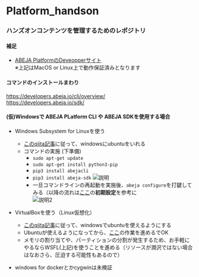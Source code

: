 # Platform_handson

### ハンズオンコンテンツを管理するためのレポジトリ

#### 補足
- [ABEJA PlatformのDeveopperサイト](https://developers.abeja.io/general/)  
※上記はMacOS or Linux上で動作保証済みとなります

#### コマンドのインストールまわり
https://developers.abeja.io/cli/overview/  
https://developers.abeja.io/sdk/

#### (仮)Windowsで ABEJA PLatform CLI や ABEJA SDKを使用する場合
- Windows Subsystem for Linuxを使う
  - [このqiita記事](https://qiita.com/Aruneko/items/c79810b0b015bebf30bb)に従って、windowsにubuntuをいれる
  - コマンドの実施 (下準備)
    - ```sudo apt-get update```
    - ```sudo apt-get install python3-pip```
    - ```pip3 install abejacli```
    - ```pip3 install abeja-sdk```
![説明](https://user-images.githubusercontent.com/17213216/56480165-ccf5c480-64f3-11e9-8320-df1e5922176e.png)
    - 一旦コマンドラインの再起動を実施後、```abeja configure```を打鍵してみる（以降の流れは[ここ](https://developers.abeja.io/cli/overview/)の**初期設定**を参考に  
![説明2](https://user-images.githubusercontent.com/17213216/56480415-f105d580-64f4-11e9-84b9-799f4adc7997.png)

- VirtualBoxを使う（Linux仮想化）
  - [このqiita記事](https://qiita.com/miyagaw61/items/b44a89eb636d16de010c)に従って、windowsでubuntuを使えるようにする
  - Ubuntuが使えるようになってから、[ここ](https://developers.abeja.io/cli/overview/)の作業を進めるでOK
  - メモリの割り当てや、パーティションの分割が発生するため、お手軽にやるならWSFL(上記)を使うことを進める（リソースが潤沢ではない場合はなおさら、圧迫する可能性もあるので）

- windows for dockerとかcygwinは未検証
